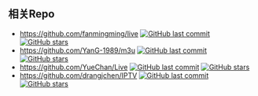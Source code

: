 ## 相关Repo

+ https://github.com/fanmingming/live [![GitHub last commit](https://img.shields.io/github/last-commit/fanmingming/live.svg)](https://github.com/fanmingming/live) [![GitHub stars](https://img.shields.io/github/stars/fanmingming/live.svg?style=social)](https://github.com/fanmingming/live)
+ https://github.com/YanG-1989/m3u [![GitHub last commit](https://img.shields.io/github/last-commit/YanG-1989/m3u.svg)](https://github.com/YanG-1989/m3u) [![GitHub stars](https://img.shields.io/github/stars/YanG-1989/m3u.svg?style=social)](https://github.com/YanG-1989/m3u)
+ https://github.com/YueChan/Live [![GitHub last commit](https://img.shields.io/github/last-commit/YueChan/Live.svg)](https://github.com/YueChan/Live) [![GitHub stars](https://img.shields.io/github/stars/YueChan/Live.svg?style=social)](https://github.com/YueChan/Live)
+ https://github.com/drangjchen/IPTV [![GitHub last commit](https://img.shields.io/github/last-commit/drangjchen/IPTV.svg)](https://github.com/drangjchen/IPTV) [![GitHub stars](https://img.shields.io/github/stars/drangjchen/IPTV.svg?style=social)](https://github.com/drangjchen/IPTV)
